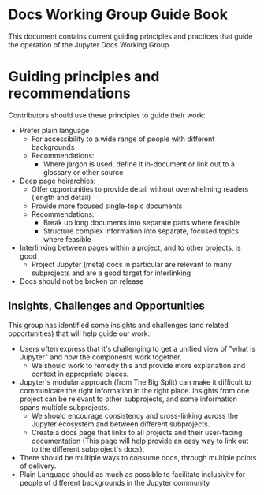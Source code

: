 # Docs Working Group Guide Book

This document contains current guiding principles and practices that guide the operation of the Jupyter Docs Working Group.

# Guiding principles and recommendations

Contributors should use these principles to guide their work:

- Prefer plain language
    - For accessibility to a wide range of people with different backgrounds
    - Recommendations:
        - Where jargon is used, define it in-document or link out to a glossary or other source
- Deep page heirarchies:
    - Offer opportunities to provide detail without overwhelming readers (length and detail)
    - Provide more focused single-topic documents
    - Recommendations:
        - Break up long documents into separate parts where feasible
        - Structure complex information into separate, focused topics where feasible
- Interlinking between pages within a project, and to other projects, is good
    - Project Jupyter (meta) docs in particular are relevant to many subprojects and are a good target for interlinking
- Docs should not be broken on release

## Insights, Challenges and Opportunities

This group has identified some insights and challenges (and related opportunities) that will help guide our work:

- Users often express that it's challenging to get a unified view of "what is Jupyter" and how the components work together.
    - We should work to remedy this and provide more explanation and context in appropriate places.
- Jupyter's modular approach (from The Big Split) can make it difficult to communicate the right information in the right place. Insights from one project can be relevant to other subprojects, and some information spans multiple subprojects.
    - We should encourage consistency and cross-linking across the Jupyter ecosystem and between different subprojects.
    - Create a docs page that links to all projects and their user-facing documentation (This page will help provide an easy way to link out to the different subproject's docs).
- There should be multiple ways to consume docs, through multiple points of delivery.
- Plain Language should as much as possible to facilitate inclusivity for people of different backgrounds in the Jupyter community
